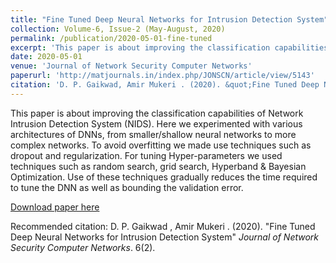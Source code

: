 ```yaml
---
title: "Fine Tuned Deep Neural Networks for Intrusion Detection System"
collection: Volume-6, Issue-2 (May-August, 2020)
permalink: /publication/2020-05-01-fine-tuned
excerpt: 'This paper is about improving the classification capabilities  of Network Intrusion Detection System (NIDS). Here we experimented with various architectures of DNNs, from smaller/shallow neural networks to more complex networks. To avoid overfitting we  made use techniques such as dropout and regularization. For tuning Hyper-parameters we used techniques such as random search, grid search, Hyperband & Bayesian Optimization. Use of these techniques gradually reduces the time required to tune the DNN as well as bounding the validation error.'
date: 2020-05-01
venue: 'Journal of Network Security Computer Networks'
paperurl: 'http://matjournals.in/index.php/JONSCN/article/view/5143'
citation: 'D. P. Gaikwad, Amir Mukeri . (2020). &quot;Fine Tuned Deep Neural Networks for Intrusion Detection System.&quot; <i>Journal of Network Security Computer Networks</i>. 6(2).'
---
```


This paper is about improving the classification capabilities  of Network Intrusion Detection System (NIDS). Here we experimented with various architectures of DNNs, from smaller/shallow neural networks to more complex networks. To avoid overfitting we  made use techniques such as dropout and regularization. For tuning Hyper-parameters we used techniques such as random search, grid search, Hyperband & Bayesian Optimization. Use of these techniques gradually reduces the time required to tune the DNN as well as bounding the validation error.

[Download paper here](http://matjournals.in/index.php/JONSCN/article/view/5143)

Recommended citation: D. P. Gaikwad , Amir Mukeri . (2020). "Fine Tuned Deep Neural Networks for Intrusion Detection System" <i>Journal of Network Security Computer Networks</i>. 6(2).
